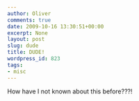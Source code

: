 ```yaml
---
author: Oliver
comments: true
date: 2009-10-16 13:30:51+00:00
excerpt: None
layout: post
slug: dude
title: DUDE!
wordpress_id: 823
tags:
- misc
---
```


How have I not known about this before???!

<object width="425" height="344"><param name="movie" value="http://www.youtube.com/v/99E16w0PxCA&hl=en&fs=1&"></param><param name="allowFullScreen" value="true"></param><param name="allowscriptaccess" value="always"></param><embed src="http://www.youtube.com/v/99E16w0PxCA&hl=en&fs=1&" type="application/x-shockwave-flash" allowscriptaccess="always" allowfullscreen="true" width="425" height="344"></embed></object>
